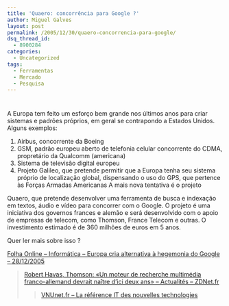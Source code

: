 ```yaml
---
title: 'Quaero: concorrência para Google ?'
author: Miguel Galves
layout: post
permalink: /2005/12/30/quaero-concorrencia-para-google/
dsq_thread_id:
  - 8900284
categories:
  - Uncategorized
tags:
  - Ferramentas
  - Mercado
  - Pesquisa
---
```

# 

A Europa tem feito um esforço bem grande nos últimos anos para criar sistemas e padrões próprios, em geral se contrapondo a Estados Unidos. Alguns exemplos: 
1.  Airbus, concorrente da Boeing
2.  GSM, padrão europeu aberto de telefonia celular concorrente do CDMA, propretário da Qualcomm (americana)
3.  Sistema de televisão digital europeu
4.  Projeto Galileo, que pretende permitir que a Europa tenha seu sistema próprio de localização global, dispensando o uso do GPS, que pertence às Forças Armadas Americanas A mais nova tentativa é o projeto 

Quaero, que pretende desenvolver uma ferramenta de busca e indexação em textos, áudio e vídeo para concorrer com o Google. O projeto é uma iniciativa dos governos frances e alemão e será desenvolvido com o apoio de empresas de telecom, como Thomson, France Telecom e outras. O investimento estimado é de 360 milhões de euros em 5 anos.

Quer ler mais sobre isso ?

[Folha Online – Informática – Europa cria alternativa à hegemonia do Google – 28/12/2005][1] 
> [Robert Havas, Thomson: «Un moteur de recherche multimédia franco-allemand devrait naître d’ici deux ans» – Actualités – ZDNet.fr][2] 
> > [VNUnet.fr – La référence IT des nouvelles technologies][3] 
> > > 

 [1]: http://www1.folha.uol.com.br/folha/informatica/ult124u19432.shtml
 [2]: http://www.zdnet.fr/actualites/internet/0,39020774,39221831,00.htm
 [3]: http://www.vnunet.fr/